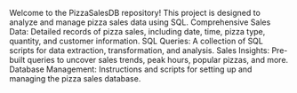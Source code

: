 Welcome to the PizzaSalesDB repository! This project is designed to analyze and manage pizza sales data using SQL. 
Comprehensive Sales Data: Detailed records of pizza sales, including date, time, pizza type, quantity, and customer information.
SQL Queries: A collection of SQL scripts for data extraction, transformation, and analysis.
Sales Insights: Pre-built queries to uncover sales trends, peak hours, popular pizzas, and more.
Database Management: Instructions and scripts for setting up and managing the pizza sales database.
